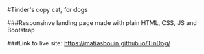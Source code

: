 #Tinder's copy cat, for dogs

###Responsinve landing page made with plain HTML, CSS, JS and Bootstrap

###Link to live site: https://matiasbouin.github.io/TinDog/
